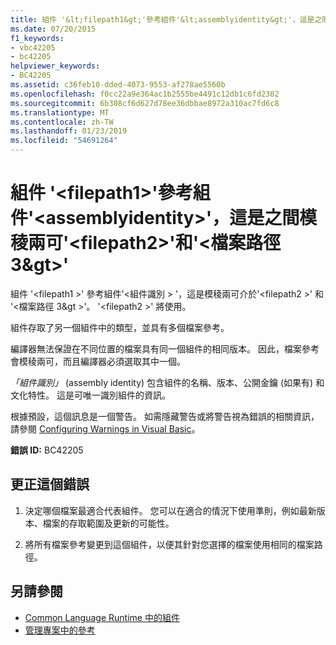 ```yaml
---
title: 組件 '&lt;filepath1&gt;'參考組件'&lt;assemblyidentity&gt;'，這是之間模稜兩可'&lt;filepath2&gt;'和'&lt;檔案路徑 3&gt&gt;'
ms.date: 07/20/2015
f1_keywords:
- vbc42205
- bc42205
helpviewer_keywords:
- BC42205
ms.assetid: c36feb10-dded-4073-9553-af278ae5560b
ms.openlocfilehash: f0cc22a9e364ac1b2555be4491c12db1c6fd2302
ms.sourcegitcommit: 6b308cf6d627d78ee36dbbae8972a310ac7fd6c8
ms.translationtype: MT
ms.contentlocale: zh-TW
ms.lasthandoff: 01/23/2019
ms.locfileid: "54691264"
---
```

# <a name="assembly-ltfilepath1gt-references-assembly-ltassemblyidentitygt-which-is-ambiguous-between-ltfilepath2gt-and-ltfilepath3gt"></a>組件 '&lt;filepath1&gt;'參考組件'&lt;assemblyidentity&gt;'，這是之間模稜兩可'&lt;filepath2&gt;'和'&lt;檔案路徑 3&gt&gt;'
組件 '\<filepath1 >' 參考組件'\<組件識別 > '，這是模稜兩可介於'\<filepath2 >' 和 '\<檔案路徑 3&gt >'。 '\<filepath2 >' 將使用。  
  
 組件存取了另一個組件中的類型，並具有多個檔案參考。  
  
 編譯器無法保證在不同位置的檔案具有同一個組件的相同版本。 因此，檔案參考會模稜兩可，而且編譯器必須選取其中一個。  
  
 *「組件識別」* (assembly identity) 包含組件的名稱、版本、公開金鑰 (如果有) 和文化特性。 這是可唯一識別組件的資訊。  
  
 根據預設，這個訊息是一個警告。 如需隱藏警告或將警告視為錯誤的相關資訊，請參閱 [Configuring Warnings in Visual Basic](/visualstudio/ide/configuring-warnings-in-visual-basic)。  
  
 **錯誤 ID:** BC42205  
  
## <a name="to-correct-this-error"></a>更正這個錯誤  
  
1.  決定哪個檔案最適合代表組件。 您可以在適合的情況下使用準則，例如最新版本、檔案的存取範圍及更新的可能性。  
  
2.  將所有檔案參考變更到這個組件，以便其針對您選擇的檔案使用相同的檔案路徑。  
  
## <a name="see-also"></a>另請參閱
- [Common Language Runtime 中的組件](../../framework/app-domains/assemblies-in-the-common-language-runtime.md)
- [管理專案中的參考](/visualstudio/ide/managing-references-in-a-project)
